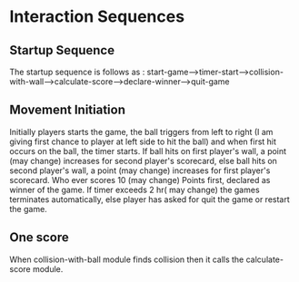 # Interaction Sequences

## Startup Sequence

The startup sequence is follows as : start-game-->timer-start-->collision-with-wall-->calculate-score-->declare-winner-->quit-game

## Movement Initiation

Initially players starts the game, the ball triggers from left to right
(I am giving first chance to player at left side to hit the ball) and
when first hit occurs on the ball, the timer starts. If ball hits on
first player's wall, a point (may change) increases for second player's
scorecard, else ball hits on second player's wall,  a point (may change)
increases for first player's scorecard. Who ever scores 10 (may change)
Points first, declared as winner of the game. If timer exceeds 2 hr( may change)
the games terminates automatically, else player has asked for quit the game
or restart the game.

## One score

When collision-with-ball module finds collision then it calls the
calculate-score module.
